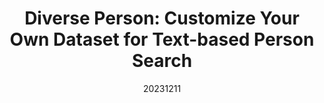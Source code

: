 ---
title: "Diverse Person: Customize Your Own Dataset for Text-based Person Search"
date: 20231211
category: "vision"
# author_list: "Rui Shu; Cairong Zhao; Shuyang Feng; Liang Zhu; Duoqian Miao"
pub_in: "AAAI 24"
# pdf_url: "https://ieeexplore.ieee.org/document/10102515"
img_path1: "DPCOD.png"
---